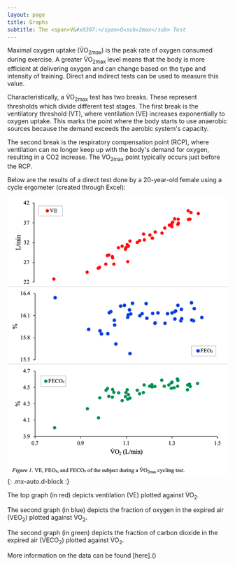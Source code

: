 ```yaml
---
layout: page
title: Graphs
subtitle: The <span>V&#x0307;</span>O<sub>2max</sub> Test
---
```


Maximal oxygen uptake (<span>V&#x0307;</span>O<sub>2max</sub>) is the peak rate of oxygen consumed during exercise. A greater <span>V&#x0307;</span>O<sub>2max</sub> level means that the body is more efficient at delivering oxygen and can change based on the type and intensity of training. Direct and indirect tests can be used to measure this value. 

Characteristically, a <span>V&#x0307;</span>O<sub>2max</sub> test has two breaks. These represent thresholds which divide different test stages. The first break is the ventilatory threshold (VT), where ventilation (VE) increases exponentially to oxygen uptake. This marks the point where the body starts to use anaerobic sources because the demand exceeds the aerobic system's capacity.

The second break is the respiratory compensation point (RCP), where ventilation can no longer keep up with the body's demand for oxygen, resulting in a CO2 increase. The <span>V&#x0307;</span>O<sub>2max</sub> point typically occurs just before the RCP.

Below are the results of a direct test done by a 20-year-old female using a cycle ergometer (created through Excel):

![Graph](images/graph1.png){: .mx-auto.d-block :}

The top graph (in red) depicts ventilation (VE) plotted against <span>V&#x0307;</span>O<sub>2</sub>. 

The second graph (in blue) depicts the fraction of oxygen in the expired air (VEO<sub>2</sub>) plotted against <span>V&#x0307;</span>O<sub>2</sub>. 

The second graph (in green) depicts the fraction of carbon dioxide in the expired air (VECO<sub>2</sub>) plotted against <span>V&#x0307;</span>O<sub>2</sub>.

More information on the data can be found [here].()
